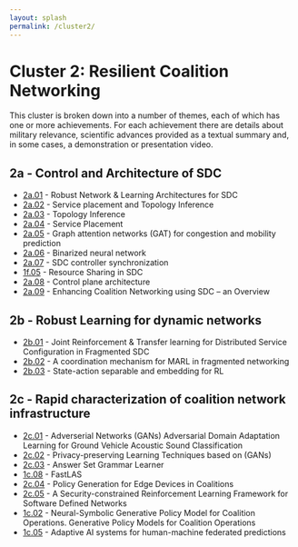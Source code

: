 ```yaml
---
layout: splash
permalink: /cluster2/
---
```


# Cluster 2: Resilient Coalition Networking
This cluster is broken down into a number of themes, each of which has one or more achievements.  For each
achievement there are details about military relevance, scientific advances provided as a textual summary
and, in some cases, a demonstration or presentation video.

## 2a - Control and Architecture of SDC
* [2a.01](/2a01/) - Robust Network & Learning Architectures for SDC
* [2a.02](/2a02/) - Service placement and Topology Inference
* [2a.03](/2a03/) - Topology Inference
* [2a.04](/2a04/) - Service Placement
* [2a.05](/2a05/) - Graph attention networks (GAT) for congestion and mobility prediction
* [2a.06](/2a06/) - Binarized neural network
* [2a.07](/2a07/) - SDC controller synchronization
* [1f.05](/1f05/) - Resource Sharing in SDC
* [2a.08](/2a08/) - Control plane architecture
* [2a.09](/2a09/) - Enhancing Coalition Networking using SDC – an Overview

## 2b - Robust Learning for dynamic networks
* [2b.01](/2b01/) - Joint Reinforcement & Transfer learning for Distributed Service Configuration in Fragmented SDC
* [2b.02](/2b02/) - A coordination mechanism for MARL in fragmented networking
* [2b.03](/2b03/) - State-action separable and embedding for RL

## 2c - Rapid characterization of coalition network infrastructure
* [2c.01](/2c01/) - Adverserial Networks (GANs) Adversarial Domain Adaptation Learning for Ground Vehicle Acoustic Sound Classification
* [2c.02](/2c02/) - Privacy-preserving Learning Techniques based on (GANs)
* [2c.03](/2c03/) - Answer Set Grammar Learner
* [1c.08](/1c08/) - FastLAS
* [2c.04](/2c04/) - Policy Generation for Edge Devices in Coalitions
* [2c.05](/2c05/) - A Security-constrained Reinforcement Learning Framework for Software Defined Networks
* [1c.02](/1c02/) - Neural-Symbolic Generative Policy Model for Coalition Operations. Generative Policy Models for Coalition Operations
* [1c.05](/1c05/) - Adaptive AI systems for human-machine federated predictions
